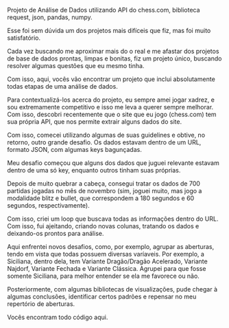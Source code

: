 
Projeto de Análise de Dados utilizando API do chess.com, biblioteca request, json, pandas, numpy.

Esse foi sem dúvida um dos projetos mais difíceis que fiz, mas foi muito satisfatório. 

Cada vez buscando me aproximar mais do o real e me afastar dos projetos de base de dados prontas, limpas e bonitas, fiz um projeto único, buscando resolver algumas questões que eu mesmo tinha.

Com isso, aqui, vocês vão encontrar um projeto que inclui absolutamente todas etapas de uma análise de dados. 

Para contextualizá-los acerca do projeto, eu sempre amei jogar xadrez, e sou extremamente competitivo e isso me leva a querer sempre melhorar. Com isso, descobri recentemente que o site que eu jogo (chess.com) tem sua própria API, que nos permite extrair alguns dados do site. 

Com isso, comecei utilizando algumas de suas guidelines e obtive, no retorno, outro grande desafio. Os dados estavam dentro de um URL, formato JSON, com algumas keys bagunçadas. 

Meu desafio começou que alguns dos dados que juguei relevante estavam dentro de uma só key, enquanto outros tinham suas próprias. 

Depois de muito quebrar a cabeça, consegui tratar os dados de 700 partidas jogadas no mês de novembro (sim, joguei muito, mas jogo a modalidade blitz e bullet, que correspondem a 180 segundos e 60 segundos, respectivamente). 

Com isso, criei um loop que buscava todas as informações dentro do URL. Com isso, fui ajeitando, criando novas colunas, tratando os dados e deixando-os prontos para análise.

Aqui enfrentei novos desafios, como, por exemplo, agrupar as aberturas, tendo em vista que todas possuem diversas varíaveis. Por exemplo, a Siciliana, dentro dela, tem Variante Dragão/Dragão Acelerado, Variante Najdorf, Variante Fechada e Variante Clássica. Agrupei para que fosse somente Siciliana, para melhor entender se ela me favorece ou não.

Posteriormente, com algumas bibliotecas de visualizações, pude chegar à algumas conclusões, identificar certos padrões e repensar no meu repertório de aberturas. 

Vocês encontram todo código aqui. 
